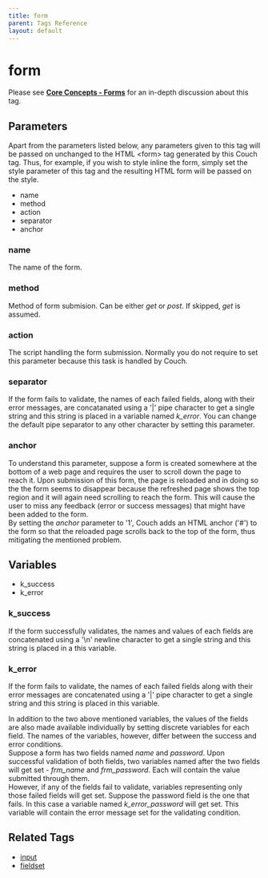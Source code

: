```yaml
---
title: form
parent: Tags Reference
layout: default
---
```


# form

Please see [**Core Concepts - Forms**](../concepts/forms.html) for an in-depth discussion about this tag.

## Parameters

<p class="success">Apart from the parameters listed below, any parameters given to this tag will be passed on unchanged to the HTML &lt;form&gt; tag generated by this Couch tag. Thus, for example, if you wish to style inline the form, simply set the style parameter of this tag and the resulting HTML form will be passed on the style.</p>

* name
* method
* action
* separator
* anchor

### name

The name of the form.

### method

Method of form submision. Can be either _get_ or _post_. If skipped, _get_ is assumed.

### action

The script handling the form submission. Normally you do not require to set this parameter because this task is handled by Couch.

### separator

If the form fails to validate, the names of each failed fields, along with their error messages, are concatanated using a '|' pipe character to get a single string and this string is placed in a variable named *k_error*. You can change the default pipe separator to any other character by setting this parameter.

### anchor

To understand this parameter, suppose a form is created somewhere at the bottom of a web page and requires the user to scroll down the page to reach it. Upon submission of this form, the page is reloaded and in doing so the the form seems to disappear because the refreshed page shows the top region and it will again need scrolling to reach the form. This will cause the user to miss any feedback (error or success messages) that might have been added to the form.<br/>
By setting the _anchor_ parameter to '1', Couch adds an HTML anchor ('\#') to the form so that the reloaded page scrolls back to the top of the form, thus mitigating the mentioned problem.

## Variables

* k_success
* k_error

### k_success

If the form successfully validates, the names and values of each fields are concatenated using a '\\n' newline character to get a single string and this string is placed in a this variable.

### k_error

If the form fails to validate, the names of each failed fields along with their error messages are concatenated using a '|' pipe character to get a single string and this string is placed in this variable.

In addition to the two above mentioned variables, the values of the fields are also made available individually by setting discrete variables for each field. The names of the variables, however, differ between the success and error conditions.<br/>
Suppose a form has two fields named _name_ and _password_. Upon successful validation of both fields, two variables named after the two fields will get set - *frm_name* and *frm_password*. Each will contain the value submitted through them.<br/>
However, if any of the fields fail to validate, variables representing only those failed fields will get set. Suppose the password field is the one that fails. In this case a variable named *k_error_password* will get set. This variable will contain the error message set for the validating condition.

## Related Tags

* [input](./input.html)
* [fieldset](./fieldset.html)
